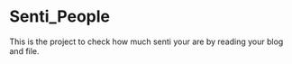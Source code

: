 Senti_People
============

This is the project to check how much senti your are by reading your blog and file.
